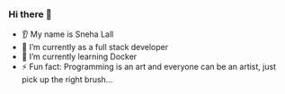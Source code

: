 ### Hi there 👋

* 👂 My name is Sneha Lall
* 🔭 I’m currently as a full stack developer
* 🌱 I’m currently learning Docker
* ⚡ Fun fact: Programming is an art and everyone can be an artist, just pick up the right brush...


